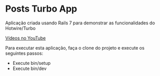 # Posts Turbo App

Aplicação criada usando Rails 7 para demonstrar as funcionalidades do Hotwire/Turbo

[Vídeos no YouTube](https://www.youtube.com/playlist?list=PLwtYl0DmOKvf3BiLN5xVC0rtLAWhn0FVD)

Para executar esta aplicação, faça o clone do projeto e execute os seguintes passos:
- Execute bin/setup
- Execute bin/dev
